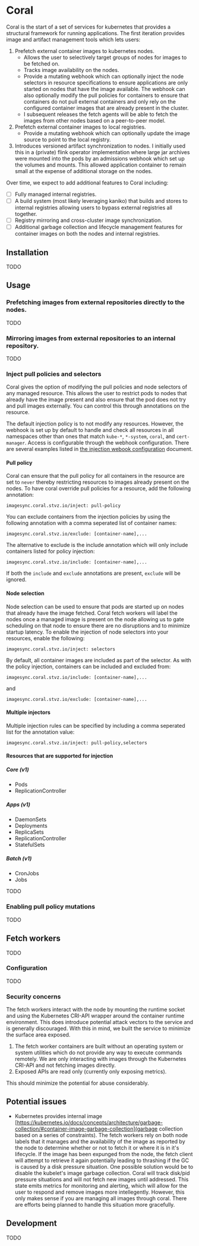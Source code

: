 # Coral

Coral is the start of a set of services for kubernetes that provides a structural framework for running applications.  The first iteration provides image and artifact management tools which lets users:
1. Prefetch external container images to kubernetes nodes. 
    * Allows the user to selectively target groups of nodes for images to be fetched on.
    * Tracks image availability on the nodes.
    * Provide a mutating webhook which can optionally inject the node selectors in resource specifications to ensure applications are only started on nodes that have the image available.  The webhook can also optionally modify the pull policies for containers to ensure that containers do not pull external containers and only rely on the configured container images that are already present in the cluster.
    * I subsequent releases the fetch agents will be able to fetch the images from other nodes based on a peer-to-peer model.
2. Prefetch external container images to local registries.
   * Provide a mutating webhook which can optionally update the image source to point to the local registry.
3. Introduces versioned artifact synchronization to nodes.  I initially used this in a (private) flink operator implementation where large jar archives were mounted into the pods by an admissions webhook which set up the volumes and mounts.  This allowed application container to remain small at the expense of additional storage on the nodes.

Over time, we expect to add additional features to Coral including:
- [ ] Fully managed internal registries.
- [ ] A build system (most likely leveraging kaniko) that builds and stores to internal registries allowing users to bypass external registries all together.
- [ ] Registry mirroring and cross-cluster image synchronization.
- [ ] Additional garbage collection and lifecycle management features for container images on both the nodes and internal registries.
 
## Installation

TODO

## Usage

### Prefetching images from external repositories directly to the nodes.

TODO

### Mirroring images from external repositories to an internal repository.

TODO

### Inject pull policies and selectors

Coral gives the option of modifying the pull policies and node selectors of any managed resource.  This allows the user to restrict pods to nodes that already have the image present and also ensure that the pod does not try and pull images externally.  You can control this through annotations on the resource.

The default injection policy is to not modify any resources.  However, the webhook is set up by default to handle and check all resources in all namespaces other than ones that match `kube-*`, `*-system`, `coral`, and `cert-manager`.  Access is configurable through the webhook configuration.  There are several examples listed in [the injection webook configuration](docs/injection-webhook-config.md) document.

#### Pull policy

Coral can ensure that the pull policy for all containers in the resource are set to `never` thereby restricting resources to images already present on the nodes.  To have coral override pull policies for a resource, add the following annotation:

```
imagesync.coral.stvz.io/inject: pull-policy
```

You can exclude containers from the injection policies by using the following annotation with a comma seperated list of container names:

```
imagesync.coral.stvz.io/exclude: [container-name],...
```

The alternative to exclude is the include annotation which will only include containers listed for policy injection:

```
imagesync.coral.stvz.io/include: [container-name],...
```

If both the `include` and `exclude` annotations are present, `exclude` will be ignored.

#### Node selection

Node selection can be used to ensure that pods are started up on nodes that already have the image fetched.  Coral fetch workers will label the nodes once a managed image is present on the node allowing us to gate scheduling on that node to ensure there are no disruptions and to minimize startup latency.  To enable the injection of node selectors into your resources, enable the following:

```
imagesync.coral.stvz.io/inject: selectors
```

By default, all container images are included as part of the selector. As with the policy injection, containers can be included and excluded from:

```
imagesync.coral.stvz.io/include: [container-name],...
```

and 

```
imagesync.coral.stvz.io/exclude: [container-name],...
```

#### Multiple injectors

Multiple injection rules can be specified by including a comma seperated list for the annotation value:

```
imagesync.coral.stvz.io/inject: pull-policy,selectors
```

#### Resources that are supported for injection

##### Core (v1)
* Pods
* ReplicationController

##### Apps (v1)
* DaemonSets
* Deployments
* ReplicaSets
* ReplicationController
* StatefulSets

##### Batch (v1)
* CronJobs
* Jobs

TODO

### Enabling pull policy mutations

TODO

## Fetch workers

TODO

### Configuration

TODO

### Security concerns

The fetch workers interact with the node by mounting the runtime socket and using the Kubernetes CRI-API wrapper around the container runtime environment.  This does introduce potential attack vectors to the service and is generally discouraged.  With this in mind, we built the service to minimize the surface area exposed.

1) The fetch worker containers are built without an operating system or system utilities which do not provide any way to execute commands remotely.  We are only interacting with images through the Kubernetes CRI-API and not fetching images directly.
2) Exposed APIs are read only (currently only exposing metrics).

This should minimize the potential for abuse considerably.

## Potential issues

* Kubernetes provides internal image [https://kubernetes.io/docs/concepts/architecture/garbage-collection/#container-image-garbage-collection](garbage collection based on a series of constraints).  The fetch workers rely on both node labels that it manages and the availability of the image as reported by the node to determine whether or not to fetch it or where it is in it's lifecycle.  If the image has been expunged from the node, the fetch client will attempt to retrieve it again potentially leading to thrashing if the GC is caused by a disk pressure situation.  One possible solution would be to disable the kubelet's image garbage collection.  Coral will track disk/pid pressure situations and will not fetch new images until addressed.  This state emits metrics for monitoring and alerting, which will allow for the user to respond and remove images more intellegently. However, this only makes sense if you are managing all images through coral.  There are efforts being planned to handle this situation more gracefully.

## Development

TODO